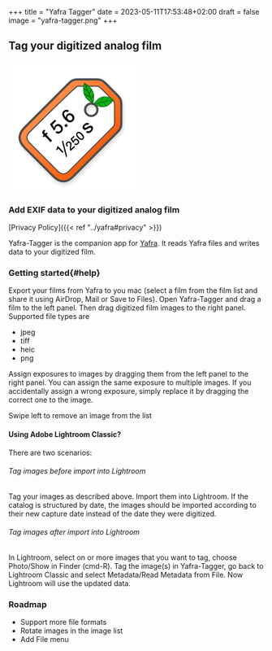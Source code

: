 +++
title = "Yafra Tagger"
date =  2023-05-11T17:53:48+02:00
draft = false
image = "yafra-tagger.png"
+++

## Tag your digitized analog film

![](yafra-tagger.png)

### Add EXIF data to your digitized analog film

[Privacy Policy]({{< ref "../yafra#privacy" >}})


Yafra-Tagger is the companion app for [Yafra](/yafra). It reads Yafra files and writes data to your digitized film. 

### Getting started{#help}
Export your films from Yafra to you mac (select a film from the film list and share it using AirDrop, Mail or Save to Files). Open Yafra-Tagger and drag a film to the left panel. Then drag digitized film images to the right panel. Supported file types are
- jpeg
- tiff
- heic
- png

Assign exposures to images by dragging them from the left panel to the right panel. You can assign the same exposure to multiple images. If you accidentally assign a wrong exposure, simply replace it by dragging the correct one to the image.

Swipe left to remove an image from the list

#### Using Adobe Lightroom Classic?
There are two scenarios:
###### Tag images before import into Lightroom
Tag your images as described above. Import them into Lightroom. If the catalog is structured by date, the images should be imported according to their new capture date instead of the date they were digitized.
###### Tag images after import into Lightroom
In Lightroom, select on or more images that you want to tag, choose Photo/Show in Finder (cmd-R). Tag the image(s) in Yafra-Tagger, go back to Lightroom Classic and select Metadata/Read Metadata from File. Now Lightroom will use the updated data.

### Roadmap
- Support more file formats
- Rotate images in the image list
- Add File menu